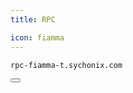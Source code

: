```yaml
---
title: RPC

icon: fiamma
---
```


<div class="code-block-wrapper">
  <pre><code>rpc-fiamma-t.sychonix.com</code></pre>
  <button class="copy-btn"><i class="fas fa-copy"></i></button>
</div>
